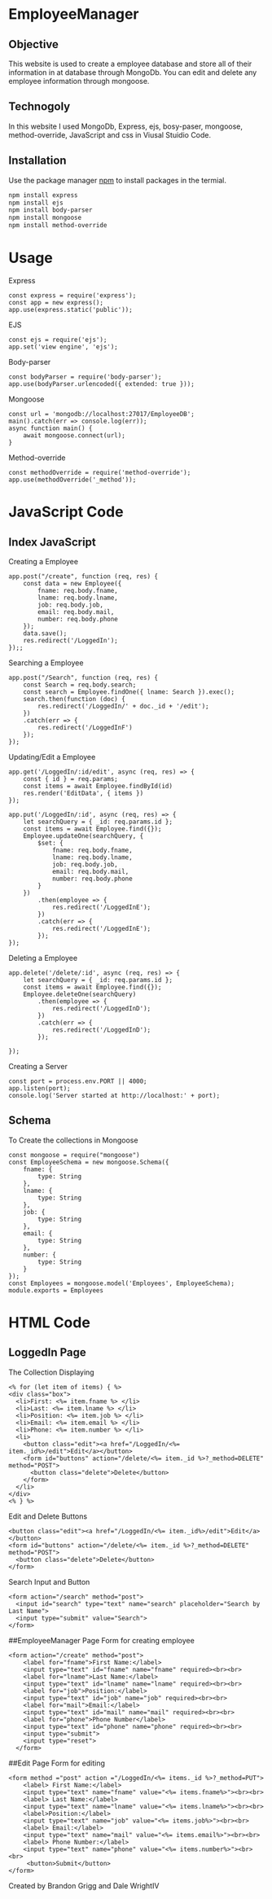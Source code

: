 # EmployeeManager
## Objective

This website is used to create a employee database and store all of their information in at database through MongoDb. You can edit and delete any employee information through mongoose.

## Technogoly

In this website I used MongoDb, Express, ejs, bosy-paser, mongoose, method-override, JavaScript and css in Viusal Stuidio Code.

## Installation

Use the package manager [npm](https://www.npmjs.com/) to install packages in the termial.

```bash
npm install express
npm install ejs
npm install body-parser
npm install mongoose
npm install method-override
```

# Usage
Express
```
const express = require('express');
const app = new express();
app.use(express.static('public'));
```
EJS
```
const ejs = require('ejs');
app.set('view engine', 'ejs');
```
Body-parser
```
const bodyParser = require('body-parser');
app.use(bodyParser.urlencoded({ extended: true }));
```
Mongoose
```
const url = 'mongodb://localhost:27017/EmployeeDB';
main().catch(err => console.log(err));
async function main() {
    await mongoose.connect(url);
}
```
Method-override
```
const methodOverride = require('method-override');
app.use(methodOverride('_method'));
```
# JavaScript Code
## Index JavaScript
Creating a Employee
```
app.post("/create", function (req, res) {
    const data = new Employee({
        fname: req.body.fname,
        lname: req.body.lname,
        job: req.body.job,
        email: req.body.mail,
        number: req.body.phone
    });
    data.save();
    res.redirect('/LoggedIn');
});;
```
Searching a Employee
```
app.post("/Search", function (req, res) {
    const Search = req.body.search;
    const search = Employee.findOne({ lname: Search }).exec();
    search.then(function (doc) {
        res.redirect('/LoggedIn/' + doc._id + '/edit');
    })
    .catch(err => {
        res.redirect('/LoggedInF')
    });
});
```
Updating/Edit a Employee
```
app.get('/LoggedIn/:id/edit', async (req, res) => {
    const { id } = req.params;
    const items = await Employee.findById(id)
    res.render('EditData', { items })
});

app.put('/LoggedIn/:id', async (req, res) => {
    let searchQuery = { _id: req.params.id };
    const items = await Employee.find({});
    Employee.updateOne(searchQuery, {
        $set: {
            fname: req.body.fname,
            lname: req.body.lname,
            job: req.body.job,
            email: req.body.mail,
            number: req.body.phone
        }
    })
        .then(employee => {
            res.redirect('/LoggedInE');
        })
        .catch(err => {
            res.redirect('/LoggedInE');
        });
});
```
Deleting a Employee
```
app.delete('/delete/:id', async (req, res) => {
    let searchQuery = { _id: req.params.id };
    const items = await Employee.find({});
    Employee.deleteOne(searchQuery)
        .then(employee => {
            res.redirect('/LoggedInD');
        })
        .catch(err => {
            res.redirect('/LoggedInD');
        });
    
});
```
Creating a Server
```
const port = process.env.PORT || 4000;
app.listen(port);
console.log('Server started at http://localhost:' + port);
```
## Schema
To Create the collections in Mongoose
```
const mongoose = require("mongoose")
const EmployeeSchema = new mongoose.Schema({
    fname: {
        type: String
    },
    lname: {
        type: String
    },
    job: {
        type: String
    },
    email: {
        type: String
    },
    number: {
        type: String
    }
});
const Employees = mongoose.model('Employees', EmployeeSchema);
module.exports = Employees
```
# HTML Code
## LoggedIn Page
The Collection Displaying
```
<% for (let item of items) { %>
<div class="box">
  <li>First: <%= item.fname %> </li> 
  <li>Last: <%= item.lname %> </li>
  <li>Position: <%= item.job %> </li> 
  <li>Email: <%= item.email %> </li> 
  <li>Phone: <%= item.number %> </li> 
  <li>
    <button class="edit"><a href="/LoggedIn/<%= item._id%>/edit">Edit</a></button>
    <form id="buttons" action="/delete/<%= item._id %>?_method=DELETE"  method="POST">
      <button class="delete">Delete</button>
    </form>
  </li>
</div>
<% } %>
```
Edit and Delete Buttons
```
<button class="edit"><a href="/LoggedIn/<%= item._id%>/edit">Edit</a></button>
<form id="buttons" action="/delete/<%= item._id %>?_method=DELETE"  method="POST">
  <button class="delete">Delete</button>
</form>
```
Search Input and Button
```
<form action="/search" method="post">
  <input id="search" type="text" name="search" placeholder="Search by Last Name">
  <input type="submit" value="Search">
</form>
```
##EmployeeManager Page
Form for creating employee
```
<form action="/create" method="post">
    <label for="fname">First Name:</label>
    <input type="text" id="fname" name="fname" required><br><br>
    <label for="lname">Last Name:</label>
    <input type="text" id="lname" name="lname" required><br><br>
    <label for="job">Position:</label>
    <input type="text" id="job" name="job" required><br><br>
    <label for="mail">Email:</label>
    <input type="text" id="mail" name="mail" required><br><br>
    <label for="phone">Phone Number</label>
    <input type="text" id="phone" name="phone" required><br><br>
    <input type="submit">
    <input type="reset">
  </form>
```
##Edit Page
Form for editing
```
<form method ="post" action ="/LoggedIn/<%= items._id %>?_method=PUT">
    <label> First Name:</label>
    <input type="text" name="fname" value="<%= items.fname%>"><br><br>
    <label> Last Name:</label>
    <input type="text" name="lname" value="<%= items.lname%>"><br><br>
    <label>Position:</label>
    <input type="text" name="job" value="<%= items.job%>"><br><br>
    <label> Email:</label>
    <input type="text" name="mail" value="<%= items.email%>"><br><br>
    <label> Phone Number:</label>
    <input type="text" name="phone" value="<%= items.number%>"><br><br>
     <button>Submit</button>
</form>
```
Created by Brandon Grigg and Dale WrightIV
